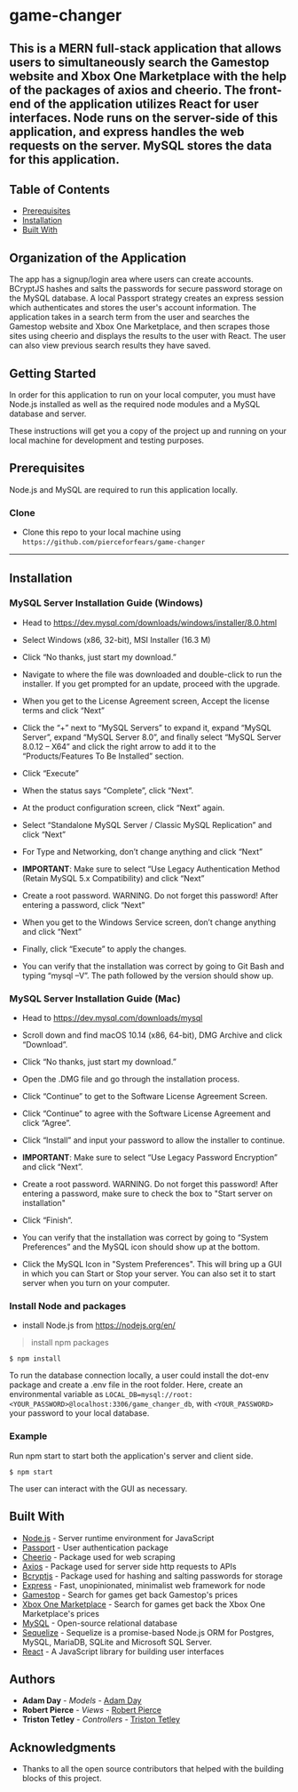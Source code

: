 # game-changer

This is a MERN full-stack application that allows users to simultaneously search the  Gamestop website and Xbox One Marketplace with the help of the packages of axios and cheerio. The front-end of the application utilizes React for user interfaces. Node runs on the server-side of this application, and express handles the web requests on the server. MySQL stores the data for this application. 
---

## Table of Contents

- [Prerequisites](#prerequisites)
- [Installation](#installation)
- [Built With](#built-with)

## Organization of the Application

The app has a signup/login area where users can create accounts. BCryptJS hashes and salts the passwords for secure password storage on the MySQL database. A local Passport strategy creates an express session which authenticates and stores the user's account information. The application takes in a search term from the user and searches the Gamestop website and Xbox One Marketplace, and then scrapes those sites using cheerio and displays the results to the user with React. The user can also view previous search results they have saved. 

## Getting Started

In order for this application to run on your local computer, you must have Node.js installed as well as the required node modules and a MySQL database and server. 

These instructions will get you a copy of the project up and running on your local machine for development and testing purposes. 

## Prerequisites

Node.js and MySQL are required to run this application locally.  

### Clone

- Clone this repo to your local machine using `https://github.com/pierceforfears/game-changer`

---

## Installation

### MySQL Server Installation Guide (Windows)

* Head to <https://dev.mysql.com/downloads/windows/installer/8.0.html>

* Select Windows (x86, 32-bit), MSI Installer (16.3 M)

* Click “No thanks, just start my download.”

* Navigate to where the file was downloaded and double-click to run the installer. If you get prompted for an update, proceed with the upgrade.

* When you get to the License Agreement screen, Accept the license terms and click “Next”

* Click the “+” next to “MySQL Servers” to expand it, expand “MySQL Server”, expand “MySQL Server 8.0”, and finally select “MySQL Server 8.0.12 – X64” and click the right arrow to add it to the “Products/Features To Be Installed” section.

* Click “Execute”

* When the status says “Complete”, click “Next”.

* At the product configuration screen, click “Next” again.

* Select “Standalone MySQL Server / Classic MySQL Replication” and click “Next”

* For Type and Networking, don’t change anything and click “Next”

* **IMPORTANT**: Make sure to select “Use Legacy Authentication Method (Retain MySQL 5.x Compatibility) and click “Next”

* Create a root password. WARNING. Do not forget this password! After entering a password, click “Next”

* When you get to the Windows Service screen, don’t change anything and click “Next”

* Finally, click “Execute” to apply the changes.

* You can verify that the installation was correct by going to Git Bash and typing “mysql –V”. The path followed by the version should show up.

### MySQL Server Installation Guide (Mac)

* Head to <https://dev.mysql.com/downloads/mysql>

* Scroll down and find macOS 10.14 (x86, 64-bit), DMG Archive and click “Download”.

* Click “No thanks, just start my download.”

* Open the .DMG file and go through the installation process.

* Click “Continue” to get to the Software License Agreement Screen.

* Click “Continue” to agree with the Software License Agreement and click “Agree”.

* Click “Install” and input your password to allow the installer to continue.

* **IMPORTANT**: Make sure to select “Use Legacy Password Encryption” and click “Next”.

* Create a root password. WARNING. Do not forget this password! After entering a password, make sure to check the box to "Start server on installation"

* Click “Finish”.

* You can verify that the installation was correct by going to “System Preferences” and the MySQL icon should show up at the bottom.

* Click the MySQL Icon in "System Preferences". This will bring up a GUI in which you can Start or Stop your server. You can also set it to start server when you turn on your computer.

### Install Node and packages

- install Node.js from <https://nodejs.org/en/>

> install npm packages

```shell
$ npm install
```

To run the database connection locally, a user could install the dot-env package and create a .env file in the root folder. Here, create an environmental variable as `LOCAL_DB=mysql://root:<YOUR_PASSWORD>@localhost:3306/game_changer_db`, with `<YOUR_PASSWORD>` your password to your local database.

### Example

Run npm start to start both the application's server and client side. 

```shell
$ npm start
```

The user can interact with the GUI as necessary. 

## Built With

* [Node.js](https://nodejs.org/en/) - Server runtime environment for JavaScript
* [Passport](https://www.npmjs.com/package/passport) - User authentication package
* [Cheerio](https://www.npmjs.com/package/cheerio) - Package used for web scraping
* [Axios](https://www.npmjs.com/package/axios) - Package used for server side http requests to APIs 
* [Bcryptjs](https://www.npmjs.com/package/bcryptjs) - Package used for hashing and salting passwords for storage
* [Express](https://www.npmjs.com/package/express) - Fast, unopinionated, minimalist web framework for node
* [Gamestop](https://www.gamestop.com/) - Search for games get back Gamestop's prices
* [Xbox One Marketplace](https://www.microsoft.com/en-us/store/b/xboxgames?irgwc=1&OCID=AID2000142_aff_7806_1246483&tduid=(ir__y2f3fvhr2gkft0wb2jy9q0nuau2xlygm39r3jqym00)(7806)(1246483)(%28f061e83b8ce3c1a776b48af68ae760b7%29%2881561%29%28686431%29%28at106140_a107739_m12_p12460_cUS%29%28%29)(f061e83b8ce3c1a776b48af68ae760b7)&irclickid=_y2f3fvhr2gkft0wb2jy9q0nuau2xlygm39r3jqym00) - Search for games get back the Xbox One Marketplace's prices
* [MySQL](https://www.mysql.com/products/community/) - Open-source relational database
* [Sequelize](https://www.npmjs.com/package/sequelize) - Sequelize is a promise-based Node.js ORM for Postgres, MySQL, MariaDB, SQLite and Microsoft SQL Server. 
* [React](https://reactjs.org/) - A JavaScript library for building user interfaces

## Authors

* **Adam Day** - *Models* - [Adam Day](https://github.com/dayadam)
* **Robert Pierce** - *Views* - [Robert Pierce](https://github.com/pierceforfears)
* **Triston Tetley** - *Controllers* - [Triston Tetley](https://github.com/tristontetley)

## Acknowledgments

* Thanks to all the open source contributors that helped with the building blocks of this project. 
